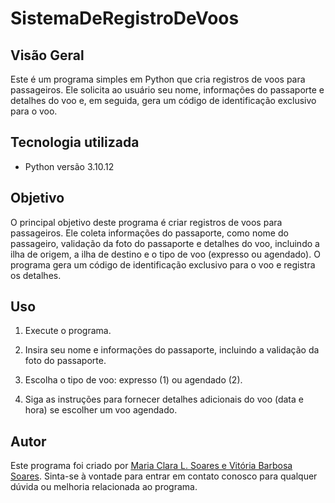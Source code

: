 # SistemaDeRegistroDeVoos


## Visão Geral

Este é um programa simples em Python que cria registros de voos para passageiros. Ele solicita ao usuário seu nome, informações do passaporte e detalhes do voo e, em seguida, gera um código de identificação exclusivo para o voo.

 
## Tecnologia utilizada

- Python versão  3.10.12


## Objetivo

O principal objetivo deste programa é criar registros de voos para passageiros. Ele coleta informações do passaporte, como nome do passageiro, validação da foto do passaporte e detalhes do voo, incluindo a ilha de origem, a ilha de destino e o tipo de voo (expresso ou agendado). O programa gera um código de identificação exclusivo para o voo e registra os detalhes.


## Uso

1. Execute o programa.
   
2. Insira seu nome e informações do passaporte, incluindo a validação da foto do passaporte.
  
3. Escolha o tipo de voo: expresso (1) ou agendado (2).
   
4. Siga as instruções para fornecer detalhes adicionais do voo (data e hora) se escolher um voo agendado.


## Autor

Este programa foi criado por [Maria Clara L. Soares e Vitória Barbosa Soares](https://linktr.ee/mariaclara.paes). Sinta-se à vontade para entrar em contato conosco para qualquer dúvida ou melhoria relacionada ao programa.
